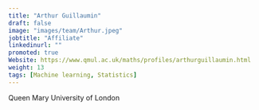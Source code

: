 ```yaml
---
title: "Arthur Guillaumin"
draft: false
image: "images/team/Arthur.jpeg"
jobtitle: "Affiliate"
linkedinurl: ""
promoted: true
Website: https://www.qmul.ac.uk/maths/profiles/arthurguillaumin.html
weight: 13
tags: [Machine learning, Statistics]
---
```


Queen Mary University of London
